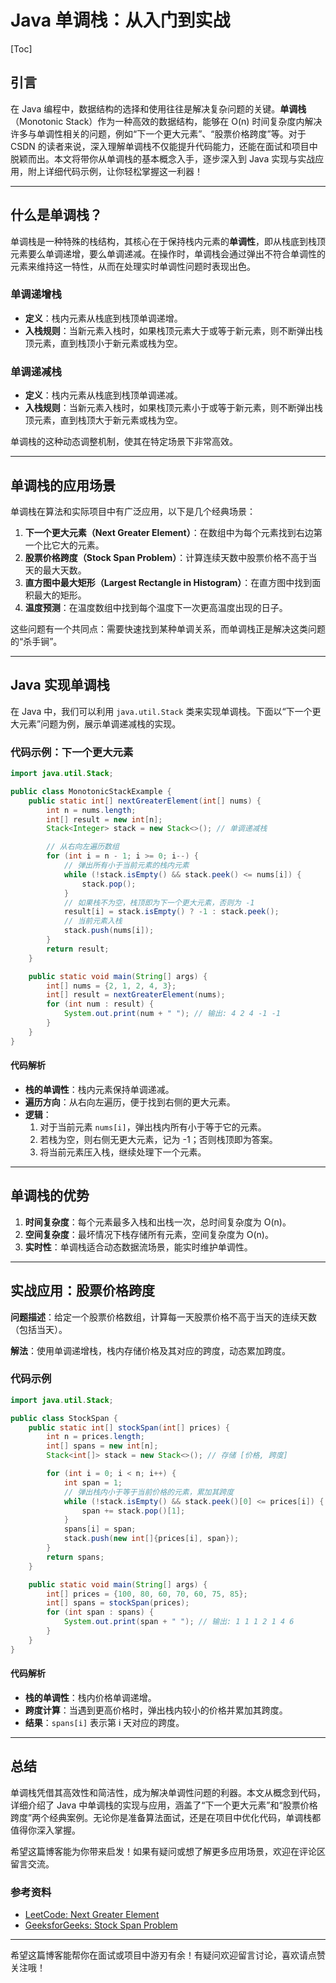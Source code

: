 # Java 单调栈：从入门到实战

[Toc]

## 引言

在 Java 编程中，数据结构的选择和使用往往是解决复杂问题的关键。**单调栈**（Monotonic Stack）作为一种高效的数据结构，能够在 O(n) 时间复杂度内解决许多与单调性相关的问题，例如“下一个更大元素”、“股票价格跨度”等。对于 CSDN 的读者来说，深入理解单调栈不仅能提升代码能力，还能在面试和项目中脱颖而出。本文将带你从单调栈的基本概念入手，逐步深入到 Java 实现与实战应用，附上详细代码示例，让你轻松掌握这一利器！

---

## 什么是单调栈？
单调栈是一种特殊的栈结构，其核心在于保持栈内元素的**单调性**，即从栈底到栈顶元素要么单调递增，要么单调递减。在操作时，单调栈会通过弹出不符合单调性的元素来维持这一特性，从而在处理实时单调性问题时表现出色。

### 单调递增栈
- **定义**：栈内元素从栈底到栈顶单调递增。
- **入栈规则**：当新元素入栈时，如果栈顶元素大于或等于新元素，则不断弹出栈顶元素，直到栈顶小于新元素或栈为空。

### 单调递减栈
- **定义**：栈内元素从栈底到栈顶单调递减。
- **入栈规则**：当新元素入栈时，如果栈顶元素小于或等于新元素，则不断弹出栈顶元素，直到栈顶大于新元素或栈为空。

单调栈的这种动态调整机制，使其在特定场景下非常高效。

---

## 单调栈的应用场景
单调栈在算法和实际项目中有广泛应用，以下是几个经典场景：
1. **下一个更大元素（Next Greater Element）**：在数组中为每个元素找到右边第一个比它大的元素。
2. **股票价格跨度（Stock Span Problem）**：计算连续天数中股票价格不高于当天的最大天数。
3. **直方图中最大矩形（Largest Rectangle in Histogram）**：在直方图中找到面积最大的矩形。
4. **温度预测**：在温度数组中找到每个温度下一次更高温度出现的日子。

这些问题有一个共同点：需要快速找到某种单调关系，而单调栈正是解决这类问题的“杀手锏”。

---

## Java 实现单调栈
在 Java 中，我们可以利用 `java.util.Stack` 类来实现单调栈。下面以“下一个更大元素”问题为例，展示单调递减栈的实现。

### 代码示例：下一个更大元素
```java
import java.util.Stack;

public class MonotonicStackExample {
    public static int[] nextGreaterElement(int[] nums) {
        int n = nums.length;
        int[] result = new int[n];
        Stack<Integer> stack = new Stack<>(); // 单调递减栈

        // 从右向左遍历数组
        for (int i = n - 1; i >= 0; i--) {
            // 弹出所有小于当前元素的栈内元素
            while (!stack.isEmpty() && stack.peek() <= nums[i]) {
                stack.pop();
            }
            // 如果栈不为空，栈顶即为下一个更大元素，否则为 -1
            result[i] = stack.isEmpty() ? -1 : stack.peek();
            // 当前元素入栈
            stack.push(nums[i]);
        }
        return result;
    }

    public static void main(String[] args) {
        int[] nums = {2, 1, 2, 4, 3};
        int[] result = nextGreaterElement(nums);
        for (int num : result) {
            System.out.print(num + " "); // 输出: 4 2 4 -1 -1
        }
    }
}
```

#### 代码解析
- **栈的单调性**：栈内元素保持单调递减。
- **遍历方向**：从右向左遍历，便于找到右侧的更大元素。
- **逻辑**：
  1. 对于当前元素 `nums[i]`，弹出栈内所有小于等于它的元素。
  2. 若栈为空，则右侧无更大元素，记为 -1；否则栈顶即为答案。
  3. 将当前元素压入栈，继续处理下一个元素。

---

## 单调栈的优势
1. **时间复杂度**：每个元素最多入栈和出栈一次，总时间复杂度为 O(n)。
2. **空间复杂度**：最坏情况下栈存储所有元素，空间复杂度为 O(n)。
3. **实时性**：单调栈适合动态数据流场景，能实时维护单调性。

---

## 实战应用：股票价格跨度
**问题描述**：给定一个股票价格数组，计算每一天股票价格不高于当天的连续天数（包括当天）。

**解法**：使用单调递增栈，栈内存储价格及其对应的跨度，动态累加跨度。

### 代码示例
```java
import java.util.Stack;

public class StockSpan {
    public static int[] stockSpan(int[] prices) {
        int n = prices.length;
        int[] spans = new int[n];
        Stack<int[]> stack = new Stack<>(); // 存储 [价格, 跨度]

        for (int i = 0; i < n; i++) {
            int span = 1;
            // 弹出栈内小于等于当前价格的元素，累加其跨度
            while (!stack.isEmpty() && stack.peek()[0] <= prices[i]) {
                span += stack.pop()[1];
            }
            spans[i] = span;
            stack.push(new int[]{prices[i], span});
        }
        return spans;
    }

    public static void main(String[] args) {
        int[] prices = {100, 80, 60, 70, 60, 75, 85};
        int[] spans = stockSpan(prices);
        for (int span : spans) {
            System.out.print(span + " "); // 输出: 1 1 1 2 1 4 6
        }
    }
}
```

#### 代码解析
- **栈的单调性**：栈内价格单调递增。
- **跨度计算**：当遇到更高价格时，弹出栈内较小的价格并累加其跨度。
- **结果**：`spans[i]` 表示第 i 天对应的跨度。

---

## 总结
单调栈凭借其高效性和简洁性，成为解决单调性问题的利器。本文从概念到代码，详细介绍了 Java 中单调栈的实现与应用，涵盖了“下一个更大元素”和“股票价格跨度”两个经典案例。无论你是准备算法面试，还是在项目中优化代码，单调栈都值得你深入掌握。

希望这篇博客能为你带来启发！如果有疑问或想了解更多应用场景，欢迎在评论区留言交流。

### 参考资料
- [LeetCode: Next Greater Element](https://leetcode.com/problems/next-greater-element-i/)
- [GeeksforGeeks: Stock Span Problem](https://www.geeksforgeeks.org/the-stock-span-problem/)

---

希望这篇博客能帮你在面试或项目中游刃有余！有疑问欢迎留言讨论，喜欢请点赞关注哦！
